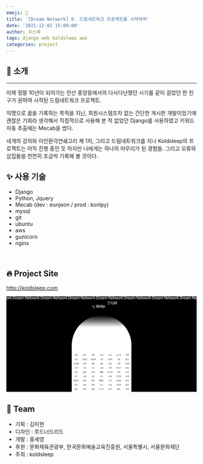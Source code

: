 ```yaml
---
emoji: 💮
title: '[Dream Network] 0. 드림네트워크 프로젝트를 시작하며'
date: '2021-12-02 15:00:00'
author: 꼬스쨔
tags: django web koldsleep aws
categories: project
---
```


## 👋 소개

<hr />
이제 정말 10년이 되어가는 안산 중앙동에서의 다사다난했던 시기를 같이 걸었던 한 친구가 권하여 시작된 드림네트워크 프로젝트.

익명으로 꿈을 기록하는 목적을 지닌, 회원시스템조차 없는 간단한 게시판 개발이었기에 괜찮은 기회라 생각해서 직접적으로 사용해 본 적 없었던 Django를 사용하였고 키워드 자동 추출에는 Mecab을 썼다.

네개의 강의와 이인환각연쇄고리 제 1차, 그리고 드림네트워크를 지나 Koldsleep의 프로젝트는 아직 진행 중인 듯 하지만 나에게는 하나의 마무리가 된 경험들. 그리고 오류와 삽집들을 천천히 조금씩 기록해 볼 것이다.

## ✨ 사용 기술

- Django
- Python, Jquery
- Mecab (dev : eunjeon / prod : konlpy)
- mysql
- git
- ubuntu
- aws
- gunicorn
- nginx

​

## 🔥 Project Site

http://koldsleep.com

​![Dream Network](./blog.png)

## 🎹 Team

- 기획 : 김미현
- 디자인 : 루드너드리드
- 개발 : 홍세영
- 후원 : 문화체육관광부, 한국문화예술교육진흥원, 서울특별시, 서울문화재단
- 주최 : koldsleep

```toc

```
